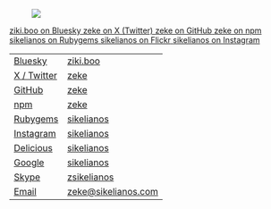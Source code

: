 <!--
title: Contact Me
description: I occupy the internets, and meatspace too
noIndex: true
-->

<link rel="stylesheet" href="https://cdnjs.cloudflare.com/ajax/libs/font-awesome/6.7.2/css/all.min.css">
<link rel="stylesheet" href="https://cdn.jsdelivr.net/devicons/1.8.0/css/devicons.min.css">

<figure>
  <img src="/contact/banana-phone.png">
</figure>

<div id="social-nav">
  <a href="https://bsky.app/profile/ziki.boo" rel="tipsy" title="ziki.boo on Bluesky">
    <span class="fa-brands fa-bluesky fa-2x"></span>
    <span class="text">ziki.boo on Bluesky</span>
  </a>
  <a href="http://twitter.com/zeke" rel="tipsy" title="@zeke on X (Twitter)">
    <span class="fa-brands fa-x-twitter fa-2x"></span>
    <span class="text">zeke on X (Twitter)</span>
  </a>
  <a href="http://github.com/zeke" rel="tipsy" title="@zeke on GitHub">
    <span class="devicons devicons-github_badge fa-2x"></span>
    <span class="text">zeke on GitHub</span>
  </a>
  <a href="http://npmjs.com/~zeke" rel="tipsy" title="~zeke on npm">
    <span class="devicons devicons-npm fa-2x"></span>
    <span class="text">zeke on npm</span>
  </a>
  <a href="https://rubygems.org/profiles/sikelianos" rel="tipsy" title="sikelianos on Rubygems">
    <span class="devicons devicons-ruby_rough fa-2x"></span>
    <span class="text">sikelianos on Rubygems</span>
  </a>
  <a href="https://www.flickr.com/photos/sikelianos/sets" rel="tipsy" title="sikelianos on Flickr">
    <span class="fa-brands fa-flickr fa-2x"></span>
    <span class="text">sikelianos on Flickr</span>
  </a>
  <a href="https://www.instagram.com/sikelianos/" rel="tipsy" title="sikelianos on Instagram">
    <span class="fa-brands fa-instagram fa-2x"></span>
    <span class="text">sikelianos on Instagram</span>
  </a>
</div>

<table class="table-ruled table-key-value table-hover-rows">
  <tr>
    <td><a href="https://bsky.app/profile/ziki.boo">Bluesky</a></td>
    <td><a href="https://bsky.app/profile/ziki.boo">ziki.boo</a></td>
  </tr>
  <tr>
    <td><a href="https://x.com/zeke">X / Twitter</a></td>
    <td><a href="https://x.com/zeke">zeke</a></td>
  </tr>
  <tr>
    <td><a href="https://github.com/zeke">GitHub</a></td>
    <td><a href="https://github.com/zeke">zeke</a></td>
  </tr>
  <tr>
    <td><a href="https://npmjs.com/~zeke">npm</a></td>
    <td><a href="https://npmjs.com/~zeke">zeke</a></td>
  </tr>
  <tr>
    <td><a href="https://rubygems.org/profiles/sikelianos">Rubygems</a></td>
    <td><a href="https://rubygems.org/profiles/sikelianos">sikelianos</a></td>
  </tr>
  <tr>
    <td><a href="http://instagram.com/sikelianos">Instagram</a></td>
    <td><a href="http://instagram.com/sikelianos">sikelianos</a></td>
  </tr>
  <tr>
    <td><a href="http://delicious.com/sikelianos">Delicious</a></td>
    <td><a href="http://delicious.com/sikelianos">sikelianos</a></td>
  </tr>
  <tr>
  <td><a href="https://plus.google.com/117558019991929254904/posts">Google</a></td>
  <td><a href="https://plus.google.com/117558019991929254904/posts">sikelianos</a></td>
  </tr>
  <tr>
    <td><a href="skype:zsikelianos?chat">Skype</a>
    <td><a href="skype:zsikelianos?chat">zsikelianos</a>
  </tr>
  <tr>
    <td><a href="mailto:zeke@sikelianos.com">Email</a></td>
    <td><a href="mailto:zeke@sikelianos.com">zeke@sikelianos.com</a></td>
  </tr>
</table>